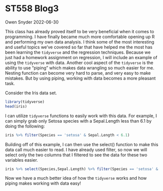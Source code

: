 ST558 Blog3
================
Owen Snyder
2022-06-30

This class has already proved itself to be very beneficial when it comes
to programming. I have finally became much more comfortable opening up R
and performing my own data analysis. I think some of the most
interesting and useful topics we’ve covered so far that have helped me
the most has been learning the `tidyverse` and the regression
techniques. Because we just had a homework assignment on regression, I
will include an example of using the `tidyverse` with data. Another cool
aspect of the `tidyverse` is the ability to use “piping” which makes
data wrangling so much easier for me. Nesting function can become very
hard to parse, and very easy to make mistakes. But by using piping,
working with data becomes a more pleasant task.

Consider the Iris data set.

``` r
library(tidyverse)
head(iris)
```

I can utilize `tidyverse` functions to easily work with this data. For
example, I can simply grab only Setosa species with a Sepal.Length less
than 6.1 by doing the following:

``` r
iris %>% filter(Species == 'setosa' & Sepal.Length < 6.1)
```

Building off of this example, I can then use the select() function to
make this data call much easier to read. I have already used filter, so
now we will select only the two columns that I filtered to see the data
for these two variables easier.

``` r
iris %>% select(Species,Sepal.Length) %>% filter(Species == 'setosa' & Sepal.Length < 6.1)
```

Now we have a much better idea of how the `tidyverse` works and how
piping makes working with data easy!
